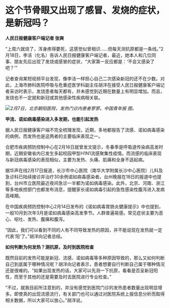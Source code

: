 # 这个节骨眼又出现了感冒、发烧的症状，是新冠吗？

**人民日报健康客户端记者 张爽**

“上周六就烧了，浑身疼得要死，这感觉似曾相识……但每天测抗原都是一条线。”2月18日，李洁（化名）告诉人民日报健康客户端记者，最近，她本人和几位同事、朋友先后出现了发烧或感冒的症状，“大家第一反应都是：‘不会又感染了吧？’”

记者查询某短视频平台发现，像李洁一样担心自己二次感染新冠的还不在少数。对此，上海市肺科医院呼吸与危重症医学科副主任胡洋在接受人民日报健康客户端记者采访时表示，发烧患者每天都有，并未感觉到近期在数量上有明显增加。而且，发烧也不一定就和新冠或其他感染性疾病相关联。

![](https://inews.gtimg.com/om_bt/OQg5VLELiv19HepFKtgQfT4La38pkBOGryMavZTfr5l3UAA/1000)_2月7日，北京朝阳医院，发热门诊内患者寥寥。中国青年报
图。_

**甲流、诺如病毒感染进入多发期，也能引起发热**

据人民日报健康客户端不完全梳理发现，近期，多地都报告了流感、诺如病毒感染的病例，而发热也是这两者的主要临床表现之一。

合肥市疾病预防控制中心在2月16日就曾发文提示，冬春季是呼吸道传染病高发时期，近期安徽省内已发生多起校园甲型H1N1流感聚集性疫情。而流感的临床表现与新冠病毒感染的表现相似，主要为发热、头痛、肌痛和全身不适起病。

据华声在线2月17日报道，长沙市中心医院（南华大学附属长沙中心医院）儿科及急诊科已陆续接诊并治疗30余例诺如病毒感染者。台州晚报在18日的报道中也提到，台州市立医院最近夜间急诊一半都为诺如病毒感染。此外，北京、河南、浙江等多地疾控部门也都发布消息，提醒家长诺如病毒引起的急性感染性腹泻进入发病高峰期。

在中国疾病预防控制中心2月14日发布的《诺如病毒胃肠炎健康提示》中也提到，一般10月到次年3月是诺如病毒感染高发季节。人群普遍易感。常见症状主要为恶心、呕吐、发热、腹痛和腹泻。

“因此，我们可以看到不同的人有不同导致发热的原因，并不能说现在发热就一定代表‘阳’了。”胡洋向记者总结。

**如何判断为何发热？测抗原，及时到医院检查**

既然目前的发热可能是新冠、流感、诺如病毒等多种原因导致的，那么又如何判断自己到底属于哪种情况呢？胡洋向记者表示，患者想要自行判断自己属于哪种情况还是很难的。“如果出现发热的话，大家可以先测一下抗原，看看是否呈新冠阳性，而至于其他的还是需要及时去医院进行专业检查。”

“不过，就我目前所注意到的，并没有感觉到医院门诊的发热患者数量出现明显增多。即使真的出现流感流行，有关部门也可以通过对医院系统上报信息分析而取得相关数据，所以大家可以放心。”胡洋说。

